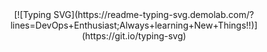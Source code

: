 <center>[![Typing SVG](https://readme-typing-svg.demolab.com/?lines=DevOps+Enthusiast;Always+learning+New+Things!!)](https://git.io/typing-svg)</center>
<!--
**skfawad911/skfawad911** is a ✨ _special_ ✨ repository because its `README.md` (this file) appears on your GitHub profile.

Here are some ideas to get you started:

- 🔭 I’m currently working on ...
- 🌱 I’m currently learning ...
- 👯 I’m looking to collaborate on ...
- 🤔 I’m looking for help with ...
- 💬 Ask me about ...
- 📫 How to reach me: ...
- 😄 Pronouns: ...
- ⚡ Fun fact: ...
-->

